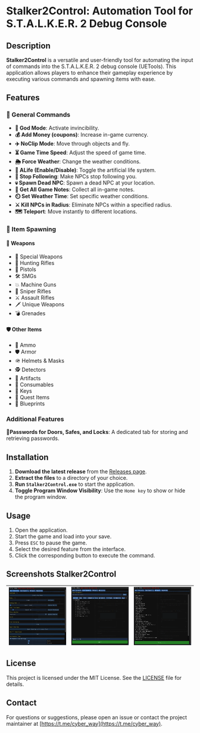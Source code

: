 # Stalker2Control: Automation Tool for S.T.A.L.K.E.R. 2 Debug Console

## Description
**Stalker2Control** is a versatile and user-friendly tool for automating the input of commands into the S.T.A.L.K.E.R. 2 debug console (UETools). This application allows players to enhance their gameplay experience by executing various commands and spawning items with ease.

## Features
### 🚀 General Commands
- **💪 God Mode**: Activate invincibility.
- **💰 Add Money (coupons)**: Increase in-game currency.
- **✈️ NoClip Mode**: Move through objects and fly.
- **⏳ Game Time Speed**: Adjust the speed of game time.
- **🌦️ Force Weather**: Change the weather conditions.
- **🤖 ALife (Enable/Disable)**: Toggle the artificial life system.
- **🚫 Stop Following**: Make NPCs stop following you.
- **💀 Spawn Dead NPC**: Spawn a dead NPC at your location.
- **📜 Get All Game Notes**: Collect all in-game notes.
- **⏲️ Set Weather Time**: Set specific weather conditions.
- **⚔️ Kill NPCs in Radius**: Eliminate NPCs within a specified radius.
- **🗺️ Teleport**: Move instantly to different locations.

### 🎯 Item Spawning
#### 🔫 Weapons
- 🎯 Special Weapons
- 🏹 Hunting Rifles
- 🔫 Pistols
- 🛠️ SMGs
- 💥 Machine Guns
- 🎯 Sniper Rifles
- ⚔️ Assault Rifles
- 🗡️ Unique Weapons
- 💣 Grenades

#### 🛡️ Other Items
- 🔋 Ammo
- 🛡️ Armor
- 🪖 Helmets & Masks
- 🕵️ Detectors
- 💎 Artifacts
- 🍲 Consumables
- 🔑 Keys
- 📜 Quest Items
- 📐 Blueprints

### Additional Features
**🔐Passwords for Doors, Safes, and Locks**: A dedicated tab for storing and retrieving passwords.

## Installation
1. **Download the latest release** from the [Releases page](#).
2. **Extract the files** to a directory of your choice.
3. **Run `Stalker2Control.exe`** to start the application.
4. **Toggle Program Window Visibility**: Use the `Home key` to show or hide the program window.

## Usage
1. Open the application.
2. Start the game and load into your save.
3. Press `ESC` to pause the game.
4. Select the desired feature from the interface.
5. Click the corresponding button to execute the command.

## Screenshots Stalker2Control

| ![Image 1](/_img/1.png) | ![Image 2](/_img/2.png) | ![Image 3](/_img/3.png) |
|----------------------------|----------------------------|----------------------------|

## License
This project is licensed under the MIT License. See the [LICENSE](LICENSE) file for details.

## Contact
For questions or suggestions, please open an issue or contact the project maintainer at [https://t.me/cyber_way](https://t.me/cyber_way).